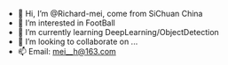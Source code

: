 - 👋 Hi, I’m @Richard-mei, come from SiChuan China
- 👀 I’m interested in FootBall
- 🌱 I’m currently learning DeepLearning/ObjectDetection
- 💞️ I’m looking to collaborate on ...
- 📫 Email: mei__h@163.com

<!---
Richard-mei/Richard-mei is a ✨ special ✨ repository because its `README.md` (this file) appears on your GitHub profile.
You can click the Preview link to take a look at your changes.
--->
